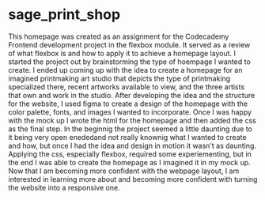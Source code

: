 # sage_print_shop
This homepage was created as an assignment for the Codecademy Frontend development project in the flexbox module. It served as a review of what flexbox is and how to apply it to achieve a homepage layout. I started the project out by brainstorming the type of hoempage I wanted to create. I ended up coming  up with the idea to create a homepage for an imagined printmaking art studio that depicts the type of printmaking specialized there, recent artworks available to view, and the three artists that own and work in the studio. After developing the idea and the structure for the website, I used figma to create a design of the homepage with the color palette, fonts, and images I wanted to incorporate. Once I was happy with the mock up I wrote the html for the homepage and then added the css as the final step. In the beginnig the project seemed a little daunting due to it being very open enededand not really knownig what I wanted to create and how, but once I had the idea and design in motion it wasn't as daunting. Applying the css, especially flexbox, required some experiementing, but in the end I was able to create the homepage as I imagined it in my mock up. Now that I am becoming more confident with the webpage layout, I am interested in learning more about and becoming more confident with turning the website into a responsive one.
